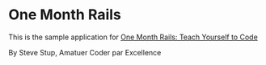 # One Month Rails

This is the sample application for
[One Month Rails:  Teach Yourself to Code](http://onemomthrails.com)

By Steve Stup, Amatuer Coder par Excellence
